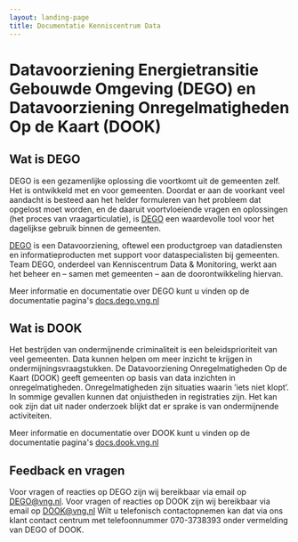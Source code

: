 ```yaml
---
layout: landing-page
title: Documentatie Kenniscentrum Data
---
```

# Datavoorziening Energietransitie Gebouwde Omgeving (DEGO) en Datavoorziening Onregelmatigheden Op de Kaart (DOOK)

## Wat is DEGO

DEGO is een gezamenlijke oplossing die voortkomt uit de gemeenten zelf. Het is ontwikkeld met en voor gemeenten. Doordat er aan de voorkant veel aandacht is besteed aan het helder formuleren van het probleem dat opgelost moet worden, en de daaruit voortvloeiende vragen en oplossingen (het proces van vraagarticulatie), is [DEGO](https://dego.vng.nl/) een waardevolle tool voor het dagelijkse gebruik binnen de gemeenten.

[DEGO](https://dego.vng.nl/) is een Datavoorziening, oftewel een productgroep van datadiensten en informatieproducten met support voor dataspecialisten bij gemeenten. Team DEGO, onderdeel van Kenniscentrum Data & Monitoring, werkt aan het beheer en – samen met gemeenten – aan de doorontwikkeling hiervan.

Meer informatie en documentatie over DEGO kunt u vinden op de documentatie pagina's [docs.dego.vng.nl](https://vng-realisatie.github.io/docs.dego/)


## Wat is DOOK

Het bestrijden van ondermijnende criminaliteit is een beleidsprioriteit van veel gemeenten. Data kunnen helpen om meer inzicht te krijgen in ondermijningsvraagstukken. De Datavoorziening Onregelmatigheden Op de Kaart (DOOK) geeft gemeenten op basis van data inzichten in onregelmatigheden. Onregelmatigheden zijn situaties waarin ’iets niet klopt’. In sommige gevallen kunnen dat onjuistheden in registraties zijn. Het kan ook zijn dat uit nader onderzoek blijkt dat er sprake is van ondermijnende activiteiten.


Meer informatie en documentatie over DOOK kunt u vinden op de documentatie pagina's [docs.dook.vng.nl](https://vng-realisatie.github.io/docs.dook/)


## Feedback en vragen
Voor vragen of reacties op DEGO zijn wij bereikbaar via email op <a href="mailto:DEGO@vng.nl">DEGO@vng.nl</a>. Voor vragen of reacties op DOOK zijn wij bereikbaar via email op <a href="mailto:dook@vng.nl">DOOK@vng.nl</a>
Wilt u telefonisch contactopnemen kan dat via ons klant contact centrum met telefoonnummer 070-3738393 onder vermelding van DEGO of DOOK.
